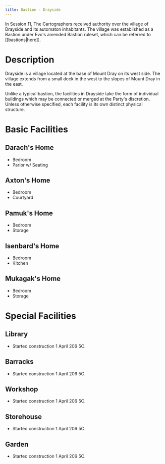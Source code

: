 ```yaml
---
title: Bastion - Drayside
---
```

In Session 11, The Cartographers received authority over the village of Drayside and its automaton inhabitants. The village was established as a Bastion under Evo's amended Bastion ruleset, which can be referred to [[bastions|here]]. 

# Description
Drayside is a village located at the base of Mount Dray on its west side. The village extends from a small dock in the west to the slopes of Mount Dray in the east. 

Unlike a typical bastion, the facilities in Drayside take the form of individual buildings which may be connected or merged at the Party's discretion. Unless otherwise specified, each facility is its own distinct physical structure.

# Basic Facilities
## Darach's Home
- Bedroom
- Parlor w/ Seating
## Axton's Home
- Bedroom
- Courtyard
## Pamuk's Home
- Bedroom
- Storage
## Isenbard's Home
- Bedroom
- Kitchen
## Mukagak's Home
- Bedroom
- Storage
# Special Facilities
## Library
- Started construction 1 April 206 5C.
## Barracks
- Started construction 1 April 206 5C.
## Workshop
- Started construction 1 April 206 5C.
## Storehouse
- Started construction 1 April 206 5C.
## Garden
- Started construction 1 April 206 5C.